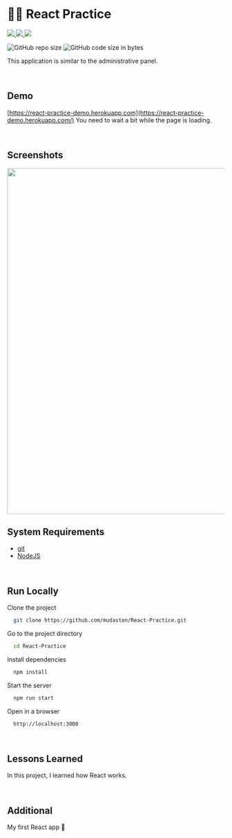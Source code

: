 # :office_worker: React Practice

<div>

<a href="https://reactjs.org" target="_blank">
<img src="https://img.shields.io/badge/React-17.0.2-61DAFB?style=for-the-badge&logo=React">
</a>

<a href="https://styled-components.com/" target="_blank">
<img src="https://img.shields.io/badge/Styled%20Components-5.3.5-DB7093?style=for-the-badge&logo=styled-components">
</a>

<a href="https://webpack.js.org/" target="_blank">
<img src="https://img.shields.io/badge/Webpack-5.68.0-8DD6F9?style=for-the-badge&logo=Webpack">
</a>

</div>

<p>

![GitHub repo size](https://img.shields.io/github/repo-size/mudaston/React-Practice?style=for-the-badge)
![GitHub code size in bytes](https://img.shields.io/github/languages/code-size/mudaston/React-Practice?style=for-the-badge)

</p>

This application is similar to the administrative panel.

<br/>

## Demo

[https://react-practice-demo.herokuapp.com](https://react-practice-demo.herokuapp.com/) You need to wait a bit while the page is loading.

<br/>

</p>

## Screenshots

<p align="center">
<img src="https://user-images.githubusercontent.com/64277973/180246887-0442e427-f7d2-4009-824c-945d55cb7961.png"
     width="800"
/>
</p>

## System Requirements

- [git](https://git-scm.com/)
- [NodeJS](https://nodejs.org/en/)

<br/>

## Run Locally

Clone the project

```bash
  git clone https://github.com/mudaston/React-Practice.git
```

Go to the project directory

```bash
  cd React-Practice
```

Install dependencies

```bash
  npm install
```

Start the server

```bash
  npm run start
```

Open in a browser

```bash
  http://localhost:3000
```

<br/>

## Lessons Learned

In this project, I learned how React works.

<br/>

## Additional

My first React app :slightly_smiling_face:
